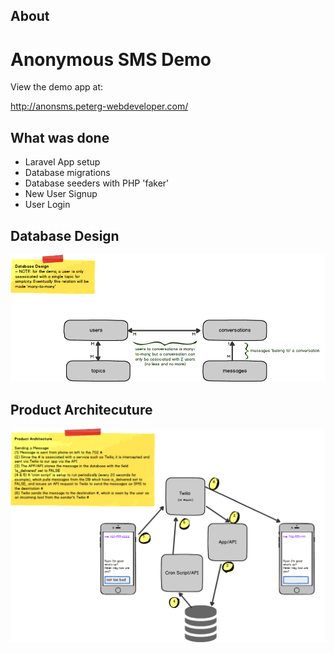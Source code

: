 ## About 
# Anonymous SMS Demo

View the demo app at:

http://anonsms.peterg-webdeveloper.com/

## What was done
* Laravel App setup
* Database migrations
* Database seeders with PHP 'faker'
* New User Signup
* User Login

## Database Design
![Database Design](https://github.com/peltronic/demos/blob/master/php/anonsms/docs/Database%20Design.png)

## Product Architecuture
![Product Architecuture](https://github.com/peltronic/demos/blob/master/php/anonsms/docs/Product%20Architecture.png)
